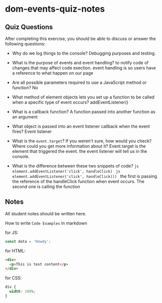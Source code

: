 # dom-events-quiz-notes

## Quiz Questions

After completing this exercise, you should be able to discuss or answer the following questions:

- Why do we log things to the console?
  Debugging purposes and testing.

- What is the purpose of events and event handling?
  to notify code of changes that may affect code exection. event handling is so users have a reference to what happen on our page

- Are all possible parameters required to use a JavaScript method or function?
  No

- What method of element objects lets you set up a function to be called when a specific type of event occurs?
  addEventListener()

- What is a callback function?
  A function passed into another function as an argument

- What object is passed into an event listener callback when the event fires?
  Event listener

- What is the `event.target`? If you weren't sure, how would you check? Where could you get more information about it?
  Event.target is the element that triggered the event. the event listener will tell us in the console.

- What is the difference between these two snippets of code?
  `js
    element.addEventListener('click', handleClick)
    `
  `js
    element.addEventListener('click', handleClick())
    `
  the first is passing the reference of the handleClick function when event occurs. The second one is calling the function

## Notes

All student notes should be written here.

How to write `Code Examples` in markdown

for JS:

```javascript
const data = 'Howdy';
```

for HTML:

```html
<div>
  <p>This is text content</p>
</div>
```

for CSS:

```css
div {
  width: 100%;
}
```
